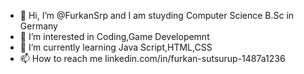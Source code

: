 - 👋 Hi, I’m @FurkanSrp and I am stuyding Computer Science B.Sc in Germany
- 👀 I’m interested in Coding,Game Developemnt
- 🌱 I’m currently learning Java Script,HTML,CSS
- 📫 How to reach me linkedin.com/in/furkan-sutsurup-1487a1236

<!---
FurkanSrp/FurkanSrp is a ✨ special ✨ repository because its `README.md` (this file) appears on your GitHub profile.
You can click the Preview link to take a look at your changes.
--->

